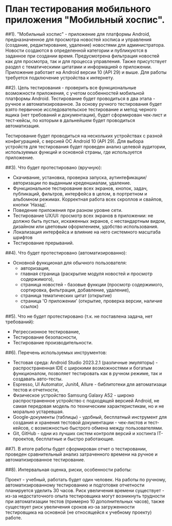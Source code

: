 
# План тестирования мобильного приложения "Мобильный хоспис".

##1). "Мобильный хоспис" - приложение для платформы Android, предназначенное для просмотра новостей хосписа и управления (создание, редактирование, удаление) новостями для администратора. Новости создаются в определенной категории и публикуются в заданное при создании время. Предусмотрена фильтрация новостей как для просмотра, так и для процесса управления. Также присутствует раздел с тематическими цитатами и информацией о приложении.
Приложение работает на Android версии 10 (API 29) и выше. Для работы требуется подключение устройства к интернету.

##2). Цель тестирования - проверить все функциональные возможности приложения, с учетом особенностей мобильной платформы Android.
Тестирование будет проводиться в два этапа - ручное и автоматизированное.
За основу ручного тестирования будет взято первичное исследовательское тестирование и метод черного ящика (нет требований и документации),
будет сформирован чек-лист и тест-кейсы, по которым в дальнейшем будет проводиться автоматизация.

Тестирование будет проводиться на нескольких устройствах с разной конфигурацией, с версией ОС Android 10 (API 29).
Для выбора устройств для тестирования будет проведен анализ целевой аудитории, используемых функций и основной страны, где используется приложение.

##3). Что будет протестировано (вручную):

- Скачивание, установка, проверка запуска, аутинтефикации/авторизации по выданным креденшиалам, удаление.
- Функциональное тестирование всех экранов, кнопок, задач, публикаций, фильтров, интерфейса в целом, в портретном и альбомном режимах. Корректная работа всех скроллов и свайпов, кнопки 'Назад'.
- Поведение приложения при разном уровне сети.
- Тестирование UX/UI: просмотр всех экранов в приложении: не должно быть пустых, искаженных экранов, с нестандартным видом, дизайном или цветовым оформлением, удобство использования.
- Локализация интерфейса и влияние на него системного масштаба шрифтов
- Тестирование прерываний.

##4). Что будет протестировано (автоматизированно):

- Основной функционал для обычного пользователя:
    - авторизация,
    - главная страница (раскрытие модуля новостей и просмотр содержимого),
    - страница новостей - базовые функции (просмотр содержимого, сортировка, фильтрация, добавление, удаление),
    - страница тематических цитат (открытие)
    - страница 'О приложении' (открытие, проверка версии, наличие ссылок)

##5). Что не будет протестировано (т.к. не поставлена задача, нет требований):

- Регрессионное тестирование,
- Тестирование безопасности,
- Тестирование производительности.

##6). Перечень используемых инструментов:
- Тестовая среда: Android Studio 2023.2.1 (различные эмуляторы) - распространенная IDE с широкими возможностями и богатым функционалом, позволяет тестировать как в ручном режиме, так и создавать авто-тесты.
- Espresso, UI Automator, Junit4, Allure - библитотеки для автоматизаци тестов и отчетности,
- Физическое устройство Samsung Galaxy A52 - широко распространенное устройство с подходящей версией Android, не самая передовая модель по техническим характеристикам, но и не морально устаревшая.
- Google-документы (таблицы) - удобный, бесплатный инструмент для создания и хранения тестовой документации - чек-листов и тест-кейсов, с возможностью быстрого обмена между пользователями.
- Git, GitHub - одни из лучших систем контроля версий и хостинга IT-проектов, бесплатные и быстро работающие.

##7). В итоге работы будет сформирован отчет о тестировании, проведен сравнительный анализ затраченного времени на ручное и автоматизированное тестирование.

##8). Интервальная оценка, риски, особенности работы:

Проект - учебный, работать будет один человек. На работы по ручному, автоматизированному тестированию и подготовке отчетности планируется уделить 30 часов. Риск увеличения времени существует - из-за недостаточного опыта тестировщика могут возникнуть трудности при автоматизации тестов (примерно 10 дополнительных часов), также существует риск увеличения сроков из-за загруженности тестировщика на основной (не относящейся к учебному проекту) работе.